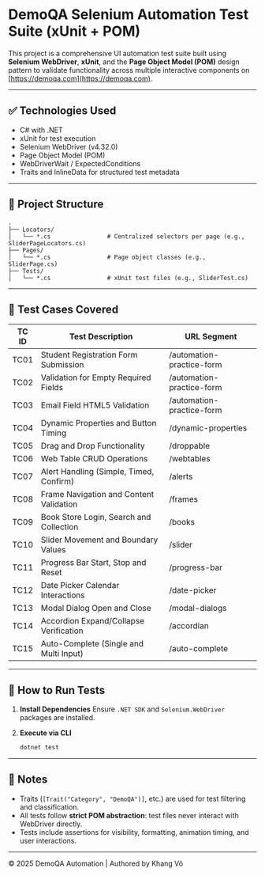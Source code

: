 # DemoQA Selenium Automation Test Suite (xUnit + POM)

This project is a comprehensive UI automation test suite built using **Selenium WebDriver**, **xUnit**, and the **Page Object Model (POM)** design pattern to validate functionality across multiple interactive components on [https://demoqa.com](https://demoqa.com).

---

## ✅ Technologies Used

- C# with .NET
- xUnit for test execution
- Selenium WebDriver (v4.32.0)
- Page Object Model (POM)
- WebDriverWait / ExpectedConditions
- Traits and InlineData for structured test metadata

---

## 🧱 Project Structure

```
.
├── Locators/
│   └── *.cs                # Centralized selectors per page (e.g., SliderPageLocators.cs)
├── Pages/
│   └── *.cs                # Page object classes (e.g., SliderPage.cs)
├── Tests/
│   └── *.cs                # xUnit test files (e.g., SliderTest.cs)
```

---

## 🧪 Test Cases Covered

| TC ID | Test Description                                | URL Segment          |
|-------|--------------------------------------------------|-----------------------|
| TC01  | Student Registration Form Submission             | /automation-practice-form |
| TC02  | Validation for Empty Required Fields             | /automation-practice-form |
| TC03  | Email Field HTML5 Validation                     | /automation-practice-form |
| TC04  | Dynamic Properties and Button Timing             | /dynamic-properties |
| TC05  | Drag and Drop Functionality                      | /droppable           |
| TC06  | Web Table CRUD Operations                        | /webtables           |
| TC07  | Alert Handling (Simple, Timed, Confirm)          | /alerts              |
| TC08  | Frame Navigation and Content Validation          | /frames              |
| TC09  | Book Store Login, Search and Collection          | /books               |
| TC10  | Slider Movement and Boundary Values              | /slider              |
| TC11  | Progress Bar Start, Stop and Reset               | /progress-bar        |
| TC12  | Date Picker Calendar Interactions                | /date-picker         |
| TC13  | Modal Dialog Open and Close                      | /modal-dialogs       |
| TC14  | Accordion Expand/Collapse Verification           | /accordian           |
| TC15  | Auto-Complete (Single and Multi Input)           | /auto-complete       |

---

## 🚀 How to Run Tests

1. **Install Dependencies**
   Ensure `.NET SDK` and `Selenium.WebDriver` packages are installed.

2. **Execute via CLI**
   ```bash
   dotnet test
   ```

---

## 📌 Notes

- Traits (`[Trait("Category", "DemoQA")]`, etc.) are used for test filtering and classification.
- All tests follow **strict POM abstraction**: test files never interact with WebDriver directly.
- Tests include assertions for visibility, formatting, animation timing, and user interactions.

---

© 2025 DemoQA Automation | Authored by Khang Võ
